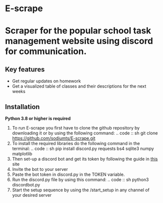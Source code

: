 # E-scrape
Scraper for the popular school task management website using discord for communication.
==========

Key features
-------------

- Get regular updates on homework
- Get a visualized table of classes and their descriptions for the next weeks

Installation
-------------

**Python 3.8 or higher is required**

1. To run E-scrape you first have to clone the github repository by downloading it or by using the following command:
.. code :: sh
    git clone https://github.com/sodiumts/E-scrape.git
2. To install the required libraries do the following command in the terminal:
.. code :: sh
    pip install discord.py requests bs4 sqlite3 numpy matplotlib
3. Then set-up a discord bot and get its token by following the guide in [this](https://docs.discordbotstudio.org/setting-up-dbs/finding-your-bot-token) site
4. Invite the bot to your server
5. Paste the bot token in discord.py in the TOKEN variable.
6. Run the discord.py file by using this command:
.. code :: sh
    python3 discordbot.py
7. Start the setup sequence by using the /start_setup in any channel of your desired server



